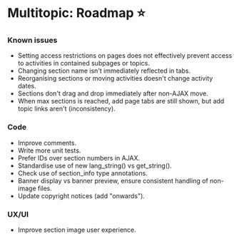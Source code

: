 # Multitopic: Roadmap ⭐


### Known issues

* Setting access restrictions on pages does not effectively prevent access to activities in contained subpages or topics.
* Changing section name isn't immediately reflected in tabs.
* Reorganising sections or moving activities doesn't change activity dates.
* Sections don't drag and drop immediately after non-AJAX move.
* When max sections is reached, add page tabs are still shown, but add topic links aren't (inconsistency).


### Code

* Improve comments.
* Write more unit tests.
* Prefer IDs over section numbers in AJAX.
* Standardise use of new lang_string() vs get_string().
* Check use of section_info type annotations.
* Banner display vs banner preview, ensure consistent handling of non-image files.
* Update copyright notices (add "onwards").


### UX/UI

* Improve section image user experience.
